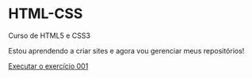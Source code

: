 # HTML-CSS
 Curso de HTML5 e CSS3

 Estou aprendendo a criar sites e agora vou gerenciar meus repositórios!

<a href="https://DevHugoSouza.github.io/HTML-CSS/Exercicios/Ex001/index.html">Executar o exercício 001</a>

